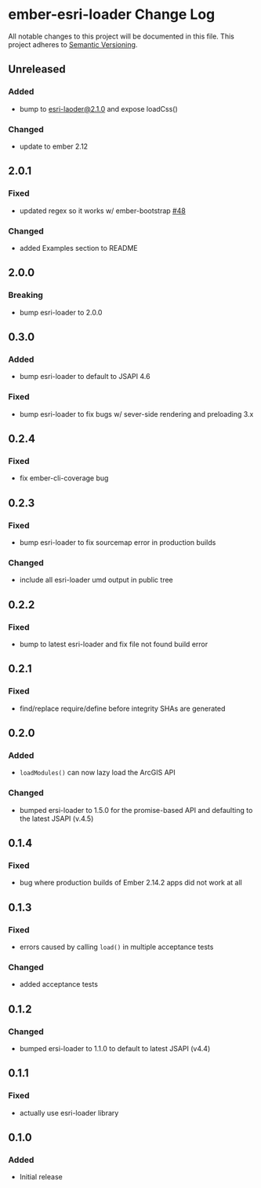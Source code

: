 # ember-esri-loader Change Log
All notable changes to this project will be documented in this file.
This project adheres to [Semantic Versioning](http://semver.org/).

## Unreleased

### Added
- bump to esri-laoder@2.1.0 and expose loadCss()

### Changed
- update to ember 2.12

## 2.0.1

### Fixed
- updated regex so it works w/ ember-bootstrap [#48](https://github.com/Esri/ember-esri-loader/issues/48)

### Changed
- added Examples section to README

## 2.0.0

### Breaking
- bump esri-loader to 2.0.0

## 0.3.0

### Added
- bump esri-loader to default to JSAPI 4.6

### Fixed
- bump esri-loader to fix bugs w/ sever-side rendering and preloading 3.x

## 0.2.4

### Fixed
- fix ember-cli-coverage bug

## 0.2.3

### Fixed
- bump esri-loader to fix sourcemap error in production builds

### Changed
- include all esri-loader umd output in public tree

## 0.2.2

### Fixed
- bump to latest esri-loader and fix file not found build error

## 0.2.1

### Fixed
- find/replace require/define before integrity SHAs are generated

## 0.2.0

### Added
- `loadModules()` can now lazy load the ArcGIS API

### Changed
- bumped ersi-loader to 1.5.0 for the promise-based API and defaulting to the latest JSAPI (v.4.5)

## 0.1.4

### Fixed
- bug where production builds of Ember 2.14.2 apps did not work at all

## 0.1.3

### Fixed
- errors caused by calling `load()` in multiple acceptance tests

### Changed
- added acceptance tests

## 0.1.2

### Changed
- bumped ersi-loader to 1.1.0 to default to latest JSAPI (v4.4)

## 0.1.1

### Fixed
- actually use esri-loader library

## 0.1.0

### Added
- Initial release
